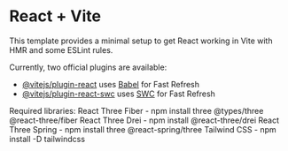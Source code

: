# React + Vite

This template provides a minimal setup to get React working in Vite with HMR and some ESLint rules.

Currently, two official plugins are available:

- [@vitejs/plugin-react](https://github.com/vitejs/vite-plugin-react/blob/main/packages/plugin-react/README.md) uses [Babel](https://babeljs.io/) for Fast Refresh
- [@vitejs/plugin-react-swc](https://github.com/vitejs/vite-plugin-react-swc) uses [SWC](https://swc.rs/) for Fast Refresh

Required libraries:
React Three Fiber - npm install three @types/three @react-three/fiber
React Three Drei - npm install @react-three/drei
React Three Spring - npm install three @react-spring/three
Tailwind CSS - npm install -D tailwindcss